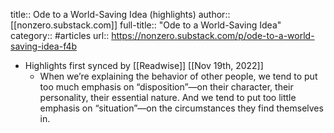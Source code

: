 title:: Ode to a World-Saving Idea (highlights)
author:: [[nonzero.substack.com]]
full-title:: "Ode to a World-Saving Idea"
category:: #articles
url:: https://nonzero.substack.com/p/ode-to-a-world-saving-idea-f4b

- Highlights first synced by [[Readwise]] [[Nov 19th, 2022]]
	- When we’re explaining the behavior of other people, we tend to put too much emphasis on “disposition”—on their character, their personality, their essential nature. And we tend to put too little emphasis on “situation”—on the circumstances they find themselves in.